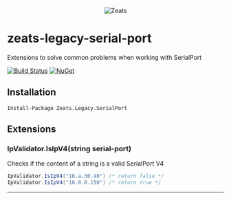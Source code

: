 ﻿<div align="center">

![Zeats](https://zeatsbalancaautomatica.blob.core.windows.net/icons/nuget.png)

</div>

# zeats-legacy-serial-port

Extensions to solve common problems when working with SerialPort

[![Build Status](https://dev.azure.com/zeats/Legacy/_apis/build/status/zeats-legacy-serial-port?branchName=master)](https://dev.azure.com/zeats/Legacy/_build/latest?definitionId=19&branchName=master)
[![NuGet](https://img.shields.io/nuget/v/Zeats.Legacy.SerialPort.svg)](https://www.nuget.org/packages/Zeats.Legacy.SerialPort)

## Installation

```PM>
Install-Package Zeats.Legacy.SerialPort
```

## Extensions

### IpValidator.IsIpV4(string serial-port)
Checks if the content of a string is a valid SerialPort V4
```c#
IpValidator.IsIpV4("10.a.30.40") /* return false */
IpValidator.IsIpV4("10.0.0.150") /* return true */
```
---
